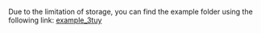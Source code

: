 Due to the limitation of storage, you can find the example folder using the following link:
[example_3tuy](http://ug.link/DXP4800PLUS-7C5/filemgr/share-download/?id=b2b48ee70548456785af154a8f4c6158)
